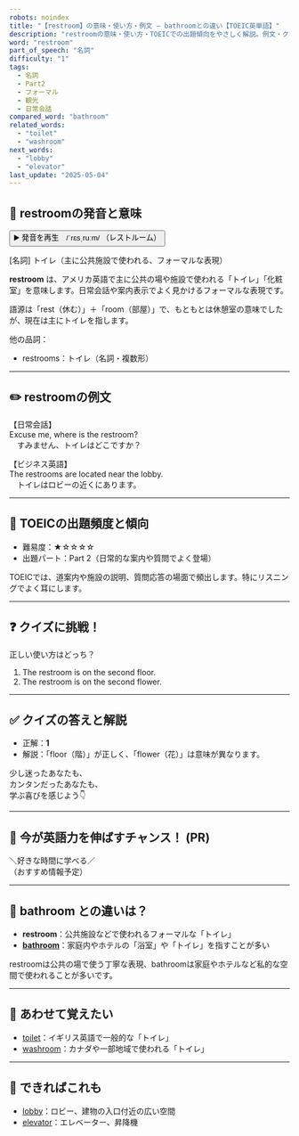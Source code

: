 ```yaml
---
robots: noindex
title: "【restroom】の意味・使い方・例文 ― bathroomとの違い【TOEIC英単語】"
description: "restroomの意味・使い方・TOEICでの出題傾向をやさしく解説。例文・クイズ付きでbathroomとの違いもわかりやすく学べます。"
word: "restroom"
part_of_speech: "名詞"
difficulty: "1"
tags:
  - 名詞
  - Part2
  - フォーマル
  - 観光
  - 日常会話
compared_word: "bathroom"
related_words:
  - "toilet"
  - "washroom"
next_words:
  - "lobby"
  - "elevator"
last_update: "2025-05-04"
---
```


## 🔰 restroomの発音と意味

<button class="play-audio" onclick="playTTS('restroom')">
  <span class="play-audio-main">
    ▶️ 発音を再生　/ˈrɛsˌruːm/
  </span>
  <span class="play-audio-sub">
    （レストルーム）
  </span>
</button>

[名詞] トイレ（主に公共施設で使われる、フォーマルな表現）

**restroom** は、アメリカ英語で主に公共の場や施設で使われる「トイレ」「化粧室」を意味します。日常会話や案内表示でよく見かけるフォーマルな表現です。

語源は「rest（休む）」＋「room（部屋）」で、もともとは休憩室の意味でしたが、現在は主にトイレを指します。

他の品詞：  
- restrooms：トイレ（名詞・複数形）

---

## ✏️ restroomの例文

【日常会話】  
Excuse me, where is the restroom?  
　すみません、トイレはどこですか？

【ビジネス英語】  
The restrooms are located near the lobby.  
　トイレはロビーの近くにあります。

---

## 🎯 TOEICの出題頻度と傾向

- 難易度：★☆☆☆☆
- 出題パート：Part 2（日常的な案内や質問でよく登場）

TOEICでは、道案内や施設の説明、質問応答の場面で頻出します。特にリスニングでよく耳にします。

---

## ❓ クイズに挑戦！

正しい使い方はどっち？

1. The restroom is on the second floor.  
2. The restroom is on the second flower.

---

## ✅ クイズの答えと解説

- 正解：**1**
- 解説：「floor（階）」が正しく、「flower（花）」は意味が異なります。

少し迷ったあなたも、  
カンタンだったあなたも、  
学ぶ喜びを感じよう👇️

---

## 🚀 今が英語力を伸ばすチャンス！ (PR)

<div class="info-center">
＼好きな時間に学べる／<br>  
（おすすめ情報予定）
</div>

---

## 🤔  bathroom との違いは？

- **restroom**：公共施設などで使われるフォーマルな「トイレ」
- **[bathroom](/word/bathroom)**：家庭内やホテルの「浴室」や「トイレ」を指すことが多い

restroomは公共の場で使う丁寧な表現、bathroomは家庭やホテルなど私的な空間で使われることが多いです。

---

## 🧩 あわせて覚えたい

- [toilet](/word/toilet)：イギリス英語で一般的な「トイレ」
- [washroom](/word/washroom)：カナダや一部地域で使われる「トイレ」

---

## 📖 できればこれも

- [lobby](/word/lobby)：ロビー、建物の入口付近の広い空間
- [elevator](/word/elevator)：エレベーター、昇降機

<!-- cvid: aid32_bid36 -->
